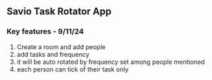 ## Savio Task Rotator App

### Key features - 9/11/24
1. Create a room and add people
2. add tasks and frequency
3. it will be auto rotated by frequency set among people mentioned
4. each person can tick of their task only